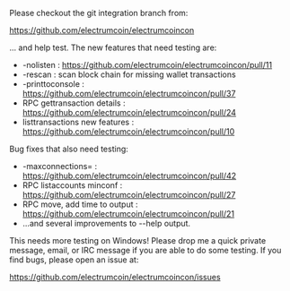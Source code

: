 Please checkout the git integration branch from:

https://github.com/electrumcoin/electrumcoincon

... and help test.  The new features that need testing are:

* -nolisten : https://github.com/electrumcoin/electrumcoincon/pull/11
* -rescan : scan block chain for missing wallet transactions
* -printtoconsole : https://github.com/electrumcoin/electrumcoincon/pull/37
* RPC gettransaction details : https://github.com/electrumcoin/electrumcoincon/pull/24
* listtransactions new features : https://github.com/electrumcoin/electrumcoincon/pull/10

Bug fixes that also need testing:

* -maxconnections= : https://github.com/electrumcoin/electrumcoincon/pull/42
* RPC listaccounts minconf : https://github.com/electrumcoin/electrumcoincon/pull/27
* RPC move, add time to output : https://github.com/electrumcoin/electrumcoincon/pull/21
* ...and several improvements to --help output.

This needs more testing on Windows!  Please drop me a quick private message, email, or IRC message if you are able to do some testing.  If you find bugs, please open an issue at:

https://github.com/electrumcoin/electrumcoincon/issues
